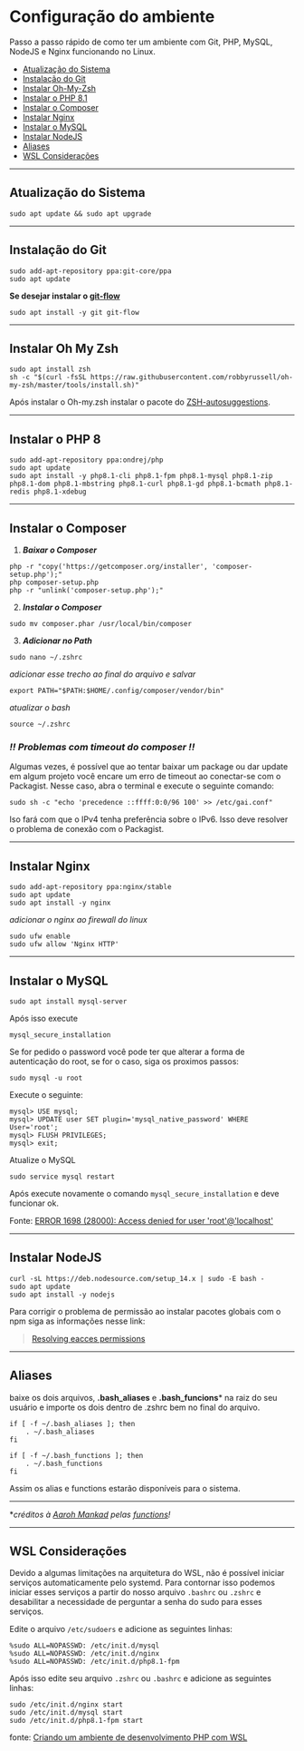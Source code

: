 # Configuração do ambiente
Passo a passo rápido de como ter um ambiente com Git, PHP, MySQL, NodeJS e Nginx funcionando no Linux.


- [Atualização do Sistema](#atualização-do-sistema)
- [Instalação do Git](#instalação-do-git)
- [Instalar Oh-My-Zsh](#instalar-oh-my-zsh)
- [Instalar o PHP 8.1](#instalar-o-php-8)
- [Instalar o Composer](#instalar-o-composer)
- [Instalar Nginx](#instalar-nginx)
- [Instalar o MySQL](#instalar-o-mysql)
- [Instalar NodeJS](#instalar-nodejs)
- [Aliases](#aliases)
- [WSL Considerações](#wsl-considerações)

______
## Atualização do Sistema

```
sudo apt update && sudo apt upgrade
```
______
## Instalação do Git

```
sudo add-apt-repository ppa:git-core/ppa
sudo apt update
```

**Se desejar instalar o [git-flow](https://danielkummer.github.io/git-flow-cheatsheet/index.pt_BR.html)**

```
sudo apt install -y git git-flow
```
______
## Instalar Oh My Zsh

```
sudo apt install zsh
sh -c "$(curl -fsSL https://raw.githubusercontent.com/robbyrussell/oh-my-zsh/master/tools/install.sh)"
```

Após instalar o Oh-my.zsh instalar o pacote do [ZSH-autosuggestions](https://github.com/zsh-users/zsh-autosuggestions).

______
## Instalar o PHP 8

```
sudo add-apt-repository ppa:ondrej/php
sudo apt update
sudo apt install -y php8.1-cli php8.1-fpm php8.1-mysql php8.1-zip php8.1-dom php8.1-mbstring php8.1-curl php8.1-gd php8.1-bcmath php8.1-redis php8.1-xdebug

```
______
## Instalar o Composer

1. ***Baixar o Composer***
```
php -r "copy('https://getcomposer.org/installer', 'composer-setup.php');"
php composer-setup.php
php -r "unlink('composer-setup.php');"
```

2. ***Instalar o Composer***
```
sudo mv composer.phar /usr/local/bin/composer
```

3. ***Adicionar no Path***
```
sudo nano ~/.zshrc
```
*adicionar esse trecho ao final do arquivo e salvar*
```
export PATH="$PATH:$HOME/.config/composer/vendor/bin"
```
*atualizar o bash*
```
source ~/.zshrc
```

### *!! Problemas com timeout do composer !!*
Algumas vezes, é possível que ao tentar baixar um package ou dar update em algum projeto você encare um erro de timeout ao conectar-se com o Packagist. Nesse caso, abra o terminal e execute o seguinte comando:

```
sudo sh -c "echo 'precedence ::ffff:0:0/96 100' >> /etc/gai.conf"
```

Iso fará com que o IPv4 tenha preferência sobre o IPv6. Isso deve resolver o problema de conexão com o Packagist.

______
## Instalar Nginx

```
sudo add-apt-repository ppa:nginx/stable
sudo apt update
sudo apt install -y nginx
```
*adicionar o nginx ao firewall do linux*

```
sudo ufw enable
sudo ufw allow 'Nginx HTTP'
```
______
## Instalar o MySQL

```
sudo apt install mysql-server
```

Após isso execute
```
mysql_secure_installation
```
Se for pedido o password você pode ter que alterar a forma de autenticação do root, se for o caso, siga os proximos passos:


```
sudo mysql -u root
```

Execute o seguinte:

```
mysql> USE mysql;
mysql> UPDATE user SET plugin='mysql_native_password' WHERE User='root';
mysql> FLUSH PRIVILEGES;
mysql> exit;
```

Atualize o MySQL

```
sudo service mysql restart
```

Após execute novamente o comando `mysql_secure_installation` e deve funcionar ok.


Fonte:
[ERROR 1698 (28000): Access denied for user 'root'@'localhost'](https://stackoverflow.com/a/42742610)

______

## Instalar NodeJS

```
curl -sL https://deb.nodesource.com/setup_14.x | sudo -E bash -
sudo apt update
sudo apt install -y nodejs
```

Para corrigir o problema de permissão ao instalar pacotes globais com o npm siga as informações nesse link:
> [Resolving eacces permissions](https://docs.npmjs.com/resolving-eacces-permissions-errors-when-installing-packages-globally)

______

## Aliases
baixe os dois arquivos, **.bash_aliases** e **.bash_funcions*** na raiz do seu usuário e importe os dois dentro de .zshrc bem no final do arquivo.
```
if [ -f ~/.bash_aliases ]; then
    . ~/.bash_aliases
fi

if [ -f ~/.bash_functions ]; then
    . ~/.bash_functions
fi
```
Assim os alias e functions estarão disponíveis para o sistema.

___

**créditos à [Aaroh Mankad](https://github.com/aarohmankad) pelas [functions](https://gist.github.com/aarohmankad/f17876d7550ff9dd1891727160b0f248)!*


______

## WSL Considerações
Devido a algumas limitações na arquitetura do WSL, não é possível iniciar serviços automaticamente pelo systemd. Para contornar isso podemos iniciar esses serviços a partir do nosso arquivo `.bashrc` ou `.zshrc` e desabilitar a necessidade de perguntar a senha do sudo para esses serviços.

Edite o arquivo `/etc/sudoers` e adicione as seguintes linhas:

```
%sudo ALL=NOPASSWD: /etc/init.d/mysql
%sudo ALL=NOPASSWD: /etc/init.d/nginx
%sudo ALL=NOPASSWD: /etc/init.d/php8.1-fpm
```

Após isso edite seu arquivo `.zshrc` ou `.bashrc` e adicione as seguintes linhas:

```
sudo /etc/init.d/nginx start
sudo /etc/init.d/mysql start
sudo /etc/init.d/php8.1-fpm start
```

fonte: [Criando um ambiente de desenvolvimento PHP com WSL](https://www.treinaweb.com.br/blog/criando-um-ambiente-de-desenvolvimento-php-com-wsl)



